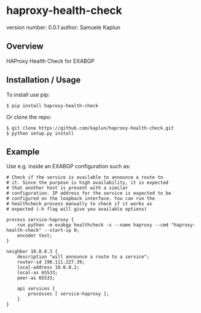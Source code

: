 haproxy-health-check
===============================

version number: 0.0.1
author: Samuele Kaplun

Overview
--------

HAProxy Health Check for EXABGP

Installation / Usage
--------------------

To install use pip:

    $ pip install haproxy-health-check


Or clone the repo:

    $ git clone https://github.com/kaplun/haproxy-health-check.git
    $ python setup.py install
    
Example
-------

Use e.g. inside an EXABGP configuration such as:

    # Check if the service is available to announce a route to
    # it. Since the purpose is high availability, it is expected
    # that another host is present with a similar
    # configuration. IP address for the service is expected to be
    # configured on the loopback interface. You can run the
    # healthcheck process manually to check if it works as
    # expected (-h flag will give you available options)

    process service-haproxy {
        run python -m exabgp healthcheck -s --name haproxy --cmd "haproxy-health-check" --start-ip 0;
        encoder text;
    }

    neighbor 10.0.0.3 {
        description "will announce a route to a service";
        router-id 198.111.227.39;
        local-address 10.0.0.2;
        local-as 65533;
        peer-as 65533;

        api services {
            processes [ service-haproxy ];
        }
    }